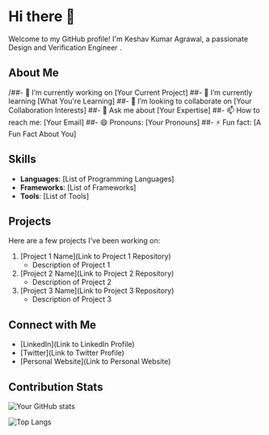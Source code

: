 # Hi there 👋

Welcome to my GitHub profile! I'm Keshav Kumar Agrawal, a passionate Design and Verification Engineer .

## About Me

/##- 🔭 I’m currently working on [Your Current Project]
##- 🌱 I’m currently learning [What You're Learning]
##- 👯 I’m looking to collaborate on [Your Collaboration Interests]
##- 💬 Ask me about [Your Expertise]
##- 📫 How to reach me: [Your Email]
##- 😄 Pronouns: [Your Pronouns]
##- ⚡ Fun fact: [A Fun Fact About You]

## Skills

- **Languages**: [List of Programming Languages]
- **Frameworks**: [List of Frameworks]
- **Tools**: [List of Tools]

## Projects

Here are a few projects I've been working on:

1. [Project 1 Name](Link to Project 1 Repository)
   - Description of Project 1
2. [Project 2 Name](Link to Project 2 Repository)
   - Description of Project 2
3. [Project 3 Name](Link to Project 3 Repository)
   - Description of Project 3

## Connect with Me

- [LinkedIn](Link to LinkedIn Profile)
- [Twitter](Link to Twitter Profile)
- [Personal Website](Link to Personal Website)

## Contribution Stats

![Your GitHub stats](https://github-readme-stats.vercel.app/api?username=yourusername&show_icons=true&hide_border=true)

![Top Langs](https://github-readme-stats.vercel.app/api/top-langs/?username=yourusername&layout=compact&hide_border=true)
